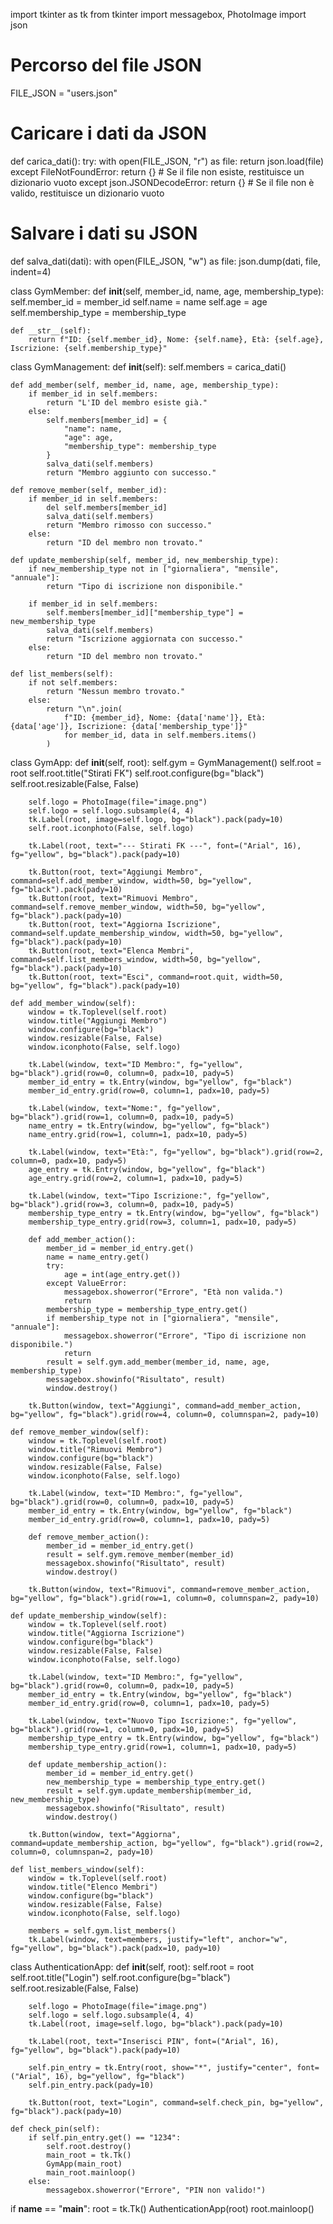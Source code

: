 import tkinter as tk
from tkinter import messagebox, PhotoImage
import json

# Percorso del file JSON
FILE_JSON = "users.json"

# Caricare i dati da JSON
def carica_dati():
    try:
        with open(FILE_JSON, "r") as file:
            return json.load(file)
    except FileNotFoundError:
        return {}  # Se il file non esiste, restituisce un dizionario vuoto
    except json.JSONDecodeError:
        return {}  # Se il file non è valido, restituisce un dizionario vuoto

# Salvare i dati su JSON
def salva_dati(dati):
    with open(FILE_JSON, "w") as file:
        json.dump(dati, file, indent=4)

class GymMember:
    def __init__(self, member_id, name, age, membership_type):
        self.member_id = member_id
        self.name = name
        self.age = age
        self.membership_type = membership_type

    def __str__(self):
        return f"ID: {self.member_id}, Nome: {self.name}, Età: {self.age}, Iscrizione: {self.membership_type}"

class GymManagement:
    def __init__(self):
        self.members = carica_dati()

    def add_member(self, member_id, name, age, membership_type):
        if member_id in self.members:
            return "L'ID del membro esiste già."
        else:
            self.members[member_id] = {
                "name": name,
                "age": age,
                "membership_type": membership_type
            }
            salva_dati(self.members)
            return "Membro aggiunto con successo."

    def remove_member(self, member_id):
        if member_id in self.members:
            del self.members[member_id]
            salva_dati(self.members)
            return "Membro rimosso con successo."
        else:
            return "ID del membro non trovato."

    def update_membership(self, member_id, new_membership_type):
        if new_membership_type not in ["giornaliera", "mensile", "annuale"]:
            return "Tipo di iscrizione non disponibile."

        if member_id in self.members:
            self.members[member_id]["membership_type"] = new_membership_type
            salva_dati(self.members)
            return "Iscrizione aggiornata con successo."
        else:
            return "ID del membro non trovato."

    def list_members(self):
        if not self.members:
            return "Nessun membro trovato."
        else:
            return "\n".join(
                f"ID: {member_id}, Nome: {data['name']}, Età: {data['age']}, Iscrizione: {data['membership_type']}"
                for member_id, data in self.members.items()
            )

class GymApp:
    def __init__(self, root):
        self.gym = GymManagement()
        self.root = root
        self.root.title("Stirati FK")
        self.root.configure(bg="black")
        self.root.resizable(False, False)

        self.logo = PhotoImage(file="image.png")
        self.logo = self.logo.subsample(4, 4)
        tk.Label(root, image=self.logo, bg="black").pack(pady=10)
        self.root.iconphoto(False, self.logo)

        tk.Label(root, text="--- Stirati FK ---", font=("Arial", 16), fg="yellow", bg="black").pack(pady=10)

        tk.Button(root, text="Aggiungi Membro", command=self.add_member_window, width=50, bg="yellow", fg="black").pack(pady=10)
        tk.Button(root, text="Rimuovi Membro", command=self.remove_member_window, width=50, bg="yellow", fg="black").pack(pady=10)
        tk.Button(root, text="Aggiorna Iscrizione", command=self.update_membership_window, width=50, bg="yellow", fg="black").pack(pady=10)
        tk.Button(root, text="Elenca Membri", command=self.list_members_window, width=50, bg="yellow", fg="black").pack(pady=10)
        tk.Button(root, text="Esci", command=root.quit, width=50, bg="yellow", fg="black").pack(pady=10)

    def add_member_window(self):
        window = tk.Toplevel(self.root)
        window.title("Aggiungi Membro")
        window.configure(bg="black")
        window.resizable(False, False)
        window.iconphoto(False, self.logo)

        tk.Label(window, text="ID Membro:", fg="yellow", bg="black").grid(row=0, column=0, padx=10, pady=5)
        member_id_entry = tk.Entry(window, bg="yellow", fg="black")
        member_id_entry.grid(row=0, column=1, padx=10, pady=5)

        tk.Label(window, text="Nome:", fg="yellow", bg="black").grid(row=1, column=0, padx=10, pady=5)
        name_entry = tk.Entry(window, bg="yellow", fg="black")
        name_entry.grid(row=1, column=1, padx=10, pady=5)

        tk.Label(window, text="Età:", fg="yellow", bg="black").grid(row=2, column=0, padx=10, pady=5)
        age_entry = tk.Entry(window, bg="yellow", fg="black")
        age_entry.grid(row=2, column=1, padx=10, pady=5)

        tk.Label(window, text="Tipo Iscrizione:", fg="yellow", bg="black").grid(row=3, column=0, padx=10, pady=5)
        membership_type_entry = tk.Entry(window, bg="yellow", fg="black")
        membership_type_entry.grid(row=3, column=1, padx=10, pady=5)

        def add_member_action():
            member_id = member_id_entry.get()
            name = name_entry.get()
            try:
                age = int(age_entry.get())
            except ValueError:
                messagebox.showerror("Errore", "Età non valida.")
                return
            membership_type = membership_type_entry.get()
            if membership_type not in ["giornaliera", "mensile", "annuale"]:
                messagebox.showerror("Errore", "Tipo di iscrizione non disponibile.")
                return
            result = self.gym.add_member(member_id, name, age, membership_type)
            messagebox.showinfo("Risultato", result)
            window.destroy()

        tk.Button(window, text="Aggiungi", command=add_member_action, bg="yellow", fg="black").grid(row=4, column=0, columnspan=2, pady=10)

    def remove_member_window(self):
        window = tk.Toplevel(self.root)
        window.title("Rimuovi Membro")
        window.configure(bg="black")
        window.resizable(False, False)
        window.iconphoto(False, self.logo)

        tk.Label(window, text="ID Membro:", fg="yellow", bg="black").grid(row=0, column=0, padx=10, pady=5)
        member_id_entry = tk.Entry(window, bg="yellow", fg="black")
        member_id_entry.grid(row=0, column=1, padx=10, pady=5)

        def remove_member_action():
            member_id = member_id_entry.get()
            result = self.gym.remove_member(member_id)
            messagebox.showinfo("Risultato", result)
            window.destroy()

        tk.Button(window, text="Rimuovi", command=remove_member_action, bg="yellow", fg="black").grid(row=1, column=0, columnspan=2, pady=10)

    def update_membership_window(self):
        window = tk.Toplevel(self.root)
        window.title("Aggiorna Iscrizione")
        window.configure(bg="black")
        window.resizable(False, False)
        window.iconphoto(False, self.logo)

        tk.Label(window, text="ID Membro:", fg="yellow", bg="black").grid(row=0, column=0, padx=10, pady=5)
        member_id_entry = tk.Entry(window, bg="yellow", fg="black")
        member_id_entry.grid(row=0, column=1, padx=10, pady=5)

        tk.Label(window, text="Nuovo Tipo Iscrizione:", fg="yellow", bg="black").grid(row=1, column=0, padx=10, pady=5)
        membership_type_entry = tk.Entry(window, bg="yellow", fg="black")
        membership_type_entry.grid(row=1, column=1, padx=10, pady=5)

        def update_membership_action():
            member_id = member_id_entry.get()
            new_membership_type = membership_type_entry.get()
            result = self.gym.update_membership(member_id, new_membership_type)
            messagebox.showinfo("Risultato", result)
            window.destroy()

        tk.Button(window, text="Aggiorna", command=update_membership_action, bg="yellow", fg="black").grid(row=2, column=0, columnspan=2, pady=10)

    def list_members_window(self):
        window = tk.Toplevel(self.root)
        window.title("Elenco Membri")
        window.configure(bg="black")
        window.resizable(False, False)
        window.iconphoto(False, self.logo)

        members = self.gym.list_members()
        tk.Label(window, text=members, justify="left", anchor="w", fg="yellow", bg="black").pack(padx=10, pady=10)

class AuthenticationApp:
    def __init__(self, root):
        self.root = root
        self.root.title("Login")
        self.root.configure(bg="black")
        self.root.resizable(False, False)

        self.logo = PhotoImage(file="image.png")
        self.logo = self.logo.subsample(4, 4)
        tk.Label(root, image=self.logo, bg="black").pack(pady=10)

        tk.Label(root, text="Inserisci PIN", font=("Arial", 16), fg="yellow", bg="black").pack(pady=10)

        self.pin_entry = tk.Entry(root, show="*", justify="center", font=("Arial", 16), bg="yellow", fg="black")
        self.pin_entry.pack(pady=10)

        tk.Button(root, text="Login", command=self.check_pin, bg="yellow", fg="black").pack(pady=10)

    def check_pin(self):
        if self.pin_entry.get() == "1234":
            self.root.destroy()
            main_root = tk.Tk()
            GymApp(main_root)
            main_root.mainloop()
        else:
            messagebox.showerror("Errore", "PIN non valido!")

if __name__ == "__main__":
    root = tk.Tk()
    AuthenticationApp(root)
    root.mainloop()
